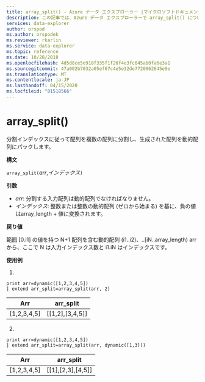 ```yaml
---
title: array_split() - Azure データ エクスプローラー |マイクロソフトドキュメント
description: この記事では、Azure データ エクスプローラーで array_split() について説明します。
services: data-explorer
author: orspod
ms.author: orspodek
ms.reviewer: rkarlin
ms.service: data-explorer
ms.topic: reference
ms.date: 10/28/2018
ms.openlocfilehash: 4d5d8ce5e918f335f1f26f4e3fc045ab0fa6e3a1
ms.sourcegitcommit: 47a002b7032a05ef67c4e5e12de7720062645e9e
ms.translationtype: MT
ms.contentlocale: ja-JP
ms.lasthandoff: 04/15/2020
ms.locfileid: "81518566"
---
```

# <a name="array_split"></a>array_split()

分割インデックスに従って配列を複数の配列に分割し、生成された配列を動的配列にパックします。

**構文**

`array_split(`*arr*,*インデックス*`)`

**引数**

* *arr*: 分割する入力配列は動的配列でなければなりません。
* *インデックス*: 整数または整数の動的配列 (ゼロから始まる) を基に、負の値はarray_length + 値に変換されます。

**戻り値**

範囲 [0.i1] の値を持つ N+1 配列を含む動的配列 (i1..i2)、..[iN..array_length) arr から、ここで N は入力インデックス数と i1.iN はインデックスです。

**使用例**

1.
```kusto
print arr=dynamic([1,2,3,4,5]) 
| extend arr_split=array_split(arr, 2)
```
|Arr|arr_split|
|---|---|
|[1,2,3,4,5]|[[1,2],[3,4,5]]|



2.
```kusto
print arr=dynamic([1,2,3,4,5]) 
| extend arr_split=array_split(arr, dynamic([1,3]))
```
|Arr|arr_split|
|---|---|
|[1,2,3,4,5]|[[1],[2,3],[4,5]]|